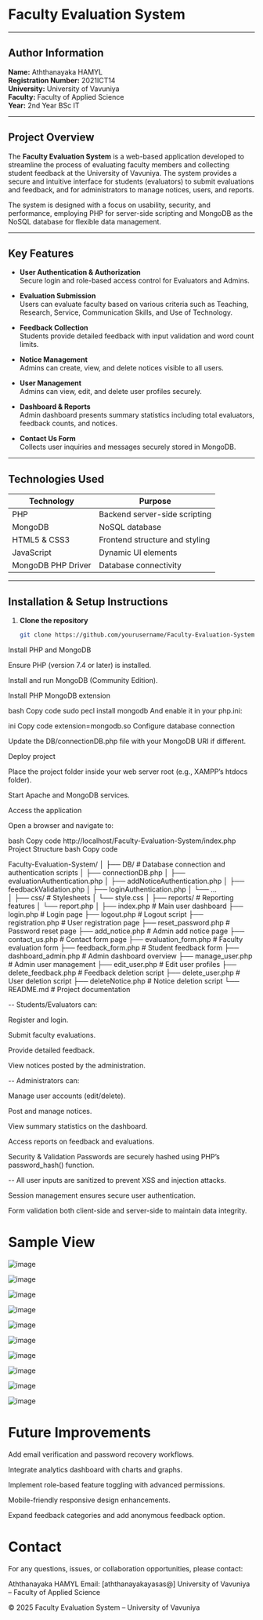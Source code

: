 # Faculty Evaluation System

---

## Author Information

**Name:** Aththanayaka HAMYL  
**Registration Number:** 2021ICT14  
**University:** University of Vavuniya  
**Faculty:** Faculty of Applied Science  
**Year:** 2nd Year BSc IT  

---

## Project Overview

The **Faculty Evaluation System** is a web-based application developed to streamline the process of evaluating faculty members and collecting student feedback at the University of Vavuniya. The system provides a secure and intuitive interface for students (evaluators) to submit evaluations and feedback, and for administrators to manage notices, users, and reports.

The system is designed with a focus on usability, security, and performance, employing PHP for server-side scripting and MongoDB as the NoSQL database for flexible data management.

---

## Key Features

- **User Authentication & Authorization**  
  Secure login and role-based access control for Evaluators and Admins.

- **Evaluation Submission**  
  Users can evaluate faculty based on various criteria such as Teaching, Research, Service, Communication Skills, and Use of Technology.

- **Feedback Collection**  
  Students provide detailed feedback with input validation and word count limits.

- **Notice Management**  
  Admins can create, view, and delete notices visible to all users.

- **User Management**  
  Admins can view, edit, and delete user profiles securely.

- **Dashboard & Reports**  
  Admin dashboard presents summary statistics including total evaluators, feedback counts, and notices.

- **Contact Us Form**  
  Collects user inquiries and messages securely stored in MongoDB.

---

## Technologies Used

| Technology       | Purpose                       |
|------------------|-------------------------------|
| PHP              | Backend server-side scripting |
| MongoDB          | NoSQL database                |
| HTML5 & CSS3     | Frontend structure and styling|
| JavaScript       | Dynamic UI elements           |
| MongoDB PHP Driver | Database connectivity        |

---

## Installation & Setup Instructions

1. **Clone the repository**

   ```bash
   git clone https://github.com/yourusername/Faculty-Evaluation-System.git
Install PHP and MongoDB

Ensure PHP (version 7.4 or later) is installed.

Install and run MongoDB (Community Edition).

Install PHP MongoDB extension

bash
Copy code
sudo pecl install mongodb
And enable it in your php.ini:

ini
Copy code
extension=mongodb.so
Configure database connection

Update the DB/connectionDB.php file with your MongoDB URI if different.

Deploy project

Place the project folder inside your web server root (e.g., XAMPP’s htdocs folder).

Start Apache and MongoDB services.

Access the application

Open a browser and navigate to:

bash
Copy code
http://localhost/Faculty-Evaluation-System/index.php
Project Structure
bash
Copy code

Faculty-Evaluation-System/
│
├── DB/                       # Database connection and authentication scripts
│   ├── connectionDB.php
│   ├── evaluationAuthentication.php
│   ├── addNoticeAuthentication.php
│   ├── feedbackValidation.php
│   ├── loginAuthentication.php
│   └── ...                  
│
├── css/                      # Stylesheets
│   └── style.css
│
├── reports/                  # Reporting features
│   └── report.php
│
├── index.php                 # Main user dashboard
├── login.php                 # Login page
├── logout.php                # Logout script
├── registration.php          # User registration page
├── reset_password.php        # Password reset page
├── add_notice.php            # Admin add notice page
├── contact_us.php            # Contact form page
├── evaluation_form.php       # Faculty evaluation form
├── feedback_form.php         # Student feedback form
├── dashboard_admin.php       # Admin dashboard overview
├── manage_user.php           # Admin user management
├── edit_user.php             # Edit user profiles
├── delete_feedback.php       # Feedback deletion script
├── delete_user.php           # User deletion script
├── deleteNotice.php          # Notice deletion script
└── README.md                 # Project documentation


-- Students/Evaluators can:

Register and login.

Submit faculty evaluations.

Provide detailed feedback.

View notices posted by the administration.

-- Administrators can:

Manage user accounts (edit/delete).

Post and manage notices.

View summary statistics on the dashboard.

Access reports on feedback and evaluations.

Security & Validation
Passwords are securely hashed using PHP’s password_hash() function.

-- All user inputs are sanitized to prevent XSS and injection attacks.

Session management ensures secure user authentication.

Form validation both client-side and server-side to maintain data integrity.

# Sample View

![image](https://github.com/user-attachments/assets/da6dc1d7-8ff2-4226-a3a3-5249bbe0a071)

![image](https://github.com/user-attachments/assets/188aac91-be6d-4d62-ab62-4fd94f0e31be)

![image](https://github.com/user-attachments/assets/5e8651a2-687d-4c90-b933-7c4e080fe5ca)

![image](https://github.com/user-attachments/assets/dd7a4e97-a416-4a79-9235-ea4c751eb5af)

![image](https://github.com/user-attachments/assets/117c2f4f-e7bb-4d3e-bb61-b65405bb8234)

![image](https://github.com/user-attachments/assets/8030d13e-43d9-4678-9427-81513ba312a6)

![image](https://github.com/user-attachments/assets/998e55d0-9083-4c65-9113-4fb7a32a63b3)

![image](https://github.com/user-attachments/assets/56cf2a15-374b-410d-a7b6-cc3f45979de3)

![image](https://github.com/user-attachments/assets/05bb22e7-319b-4dba-80ea-030990a2cce0)

![image](https://github.com/user-attachments/assets/b71929fd-da9e-4d3b-9bcc-5c4739a779d1)


# Future Improvements
Add email verification and password recovery workflows.

Integrate analytics dashboard with charts and graphs.

Implement role-based feature toggling with advanced permissions.

Mobile-friendly responsive design enhancements.

Expand feedback categories and add anonymous feedback option.

# Contact
For any questions, issues, or collaboration opportunities, please contact:

Aththanayaka HAMYL
Email: [aththanayakayasas@]
University of Vavuniya – Faculty of Applied Science

© 2025 Faculty Evaluation System – University of Vavuniya
